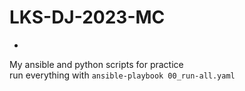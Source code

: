 # LKS-DJ-2023-MC
-
My ansible and python scripts for practice  
run everything with `ansible-playbook 00_run-all.yaml`
